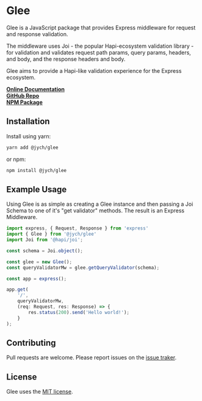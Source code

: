 # Glee

Glee is a JavaScript package that provides Express middleware for request and response validation.

The middleware uses Joi - the popular Hapi-ecosystem validation library - for validation and validates request path params, query params, headers, and body, and the response headers and body.

Glee aims to provide a Hapi-like validation experience for the Express ecosystem.

**[Online Documentation](https://jamescallumyoung.github.io/glee/)**<br />
**[GitHub Repo](https://github.com/jamescallumyoung/glee)**<br />
**[NPM Package](https://www.npmjs.com/package/@jych/glee)**

## Installation

Install using yarn:

```bash
yarn add @jych/glee
```

or npm:
```bash
npm install @jych/glee
```

## Example Usage

Using Glee is as simple as creating a Glee instance and then passing a Joi Schema to one of it's "get validator" methods. The result is an Express Middleware.

```typescript
import express, { Request, Response } from 'express'
import { Glee } from '@jych/glee'
import Joi from '@hapi/joi';

const schema = Joi.object();

const glee = new Glee();
const queryValidatorMw = glee.getQueryValidator(schema);

const app = express();

app.get(
	'/',
	queryValidatorMw,
	(req: Request, res: Response) => {
		res.status(200).send('Hello world!');
	}
);
```

## Contributing
Pull requests are welcome. Please report issues on the [issue traker](https://github.com/jamescallumyoung/glee/issues).

## License
Glee uses the [MIT license](https://github.com/jamescallumyoung/glee/blob/master/LICENSE).

